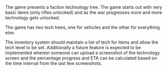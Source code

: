 The game presents a faction technology tree. The game starts out with very basic items (only rifles unlocked) and as the war progresses more and more technology gets unlocked.

The game has two tech trees, one for vehicles and the other for everything else. 

The inventory system should maintain a list of tech for items and allow the tech level to be set. Additionally a future feature is expected to be implemented wherein someone can upload a screenshot of the technology screen and the percentage progress and ETA can be calculated based on the time interval from the last few screenshots.


